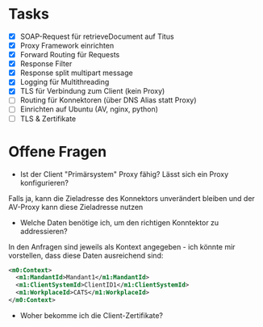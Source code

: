 # Tasks

- [x] SOAP-Request für retrieveDocument auf Titus
- [x] Proxy Framework einrichten
- [x] Forward Routing für Requests
- [x] Response Filter
- [x] Response split multipart message
- [x] Logging für Multithreading
- [x] TLS für Verbindung zum Client (kein Proxy)
- [ ] Routing für Konnektoren (über DNS Alias statt Proxy)
- [ ] Einrichten auf Ubuntu (AV, nginx, python)
- [ ] TLS & Zertifikate

# Offene Fragen

- Ist der Client "Primärsystem" Proxy fähig? Lässt sich ein Proxy konfigurieren?

Falls ja, kann die Zieladresse des Konnektors unverändert bleiben und der AV-Proxy kann diese Zieladresse nutzen

- Welche Daten benötige ich, um den richtigen Konntektor zu addressieren?

In den Anfragen sind jeweils als Kontext angegeben - ich könnte mir vorstellen, dass diese Daten ausreichend sind:
```xml
<m0:Context>
  <m1:MandantId>Mandant1</m1:MandantId>
  <m1:ClientSystemId>ClientID1</m1:ClientSystemId>
  <m1:WorkplaceId>CATS</m1:WorkplaceId>
</m0:Context>
```

- Woher bekomme ich die Client-Zertifikate?


